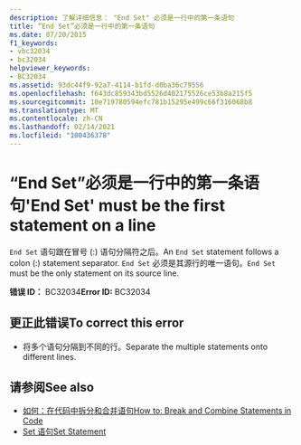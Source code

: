 ```yaml
---
description: 了解详细信息： "End Set" 必须是一行中的第一条语句
title: “End Set”必须是一行中的第一条语句
ms.date: 07/20/2015
f1_keywords:
- vbc32034
- bc32034
helpviewer_keywords:
- BC32034
ms.assetid: 93dc44f9-92a7-4114-b1fd-d0ba36c79556
ms.openlocfilehash: f643dc859343bd5526d402175526ce53b8a215f5
ms.sourcegitcommit: 10e719780594efc781b15295e499c66f316068b8
ms.translationtype: MT
ms.contentlocale: zh-CN
ms.lasthandoff: 02/14/2021
ms.locfileid: "100436378"
---
```

# <a name="end-set-must-be-the-first-statement-on-a-line"></a><span data-ttu-id="9033d-103">“End Set”必须是一行中的第一条语句</span><span class="sxs-lookup"><span data-stu-id="9033d-103">'End Set' must be the first statement on a line</span></span>

<span data-ttu-id="9033d-104">`End Set` 语句跟在冒号 (:) 语句分隔符之后。</span><span class="sxs-lookup"><span data-stu-id="9033d-104">An `End Set` statement follows a colon (:) statement separator.</span></span> <span data-ttu-id="9033d-105">`End Set` 必须是其源行的唯一语句。</span><span class="sxs-lookup"><span data-stu-id="9033d-105">`End Set` must be the only statement on its source line.</span></span>  
  
 <span data-ttu-id="9033d-106">**错误 ID：** BC32034</span><span class="sxs-lookup"><span data-stu-id="9033d-106">**Error ID:** BC32034</span></span>  
  
## <a name="to-correct-this-error"></a><span data-ttu-id="9033d-107">更正此错误</span><span class="sxs-lookup"><span data-stu-id="9033d-107">To correct this error</span></span>  
  
- <span data-ttu-id="9033d-108">将多个语句分隔到不同的行。</span><span class="sxs-lookup"><span data-stu-id="9033d-108">Separate the multiple statements onto different lines.</span></span>  
  
## <a name="see-also"></a><span data-ttu-id="9033d-109">请参阅</span><span class="sxs-lookup"><span data-stu-id="9033d-109">See also</span></span>

- [<span data-ttu-id="9033d-110">如何：在代码中拆分和合并语句</span><span class="sxs-lookup"><span data-stu-id="9033d-110">How to: Break and Combine Statements in Code</span></span>](../programming-guide/program-structure/how-to-break-and-combine-statements-in-code.md)
- [<span data-ttu-id="9033d-111">Set 语句</span><span class="sxs-lookup"><span data-stu-id="9033d-111">Set Statement</span></span>](../language-reference/statements/set-statement.md)
